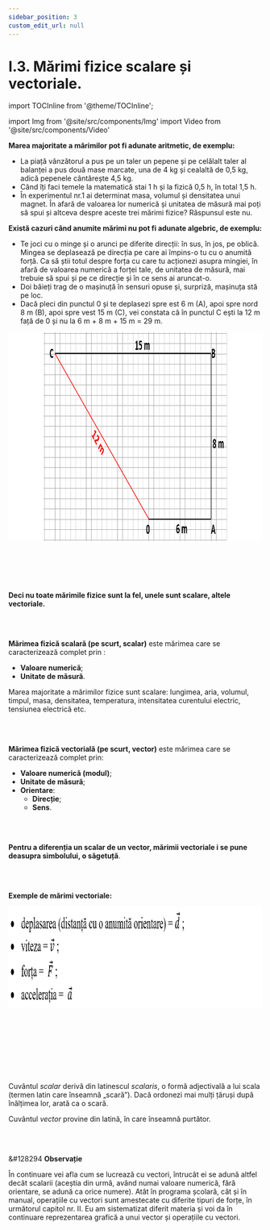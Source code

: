 ```yaml
---
sidebar_position: 3
custom_edit_url: null
---
```


# I.3. Mărimi fizice scalare și vectoriale.


import TOCInline from '@theme/TOCInline';

<TOCInline toc={toc} />



import Img from '@site/src/components/Img'
import Video from '@site/src/components/Video'


<div class="alert alert--secondary" role="alert">


**Marea majoritate a mărimilor pot fi adunate aritmetic, de exemplu:**
- La piață vânzătorul a pus pe un taler un pepene și pe celălalt taler al balanței a pus două mase marcate, una de 4 kg și cealaltă de 0,5 kg, adică pepenele cântărește 4,5 kg.
- Când îți faci temele la matematică stai 1 h și la fizică 0,5 h, în total 1,5 h.
- În experimentul nr.1 ai determinat masa, volumul și densitatea unui magnet. În afară de valoarea lor numerică și unitatea de măsură mai poți să spui și altceva despre aceste trei mărimi fizice? Răspunsul este nu.

**Există cazuri când anumite mărimi nu pot fi adunate algebric, de exemplu:**
- Te joci cu o minge și o arunci pe diferite direcții: în sus, în jos, pe oblică. Mingea se deplasează pe direcția pe care ai împins-o tu cu o anumită forță. Ca să știi totul despre forța cu care tu acționezi asupra mingiei, în afară de valoarea numerică a forței tale, de unitatea de măsură, mai trebuie să spui și pe ce direcție și în ce sens ai aruncat-o.
- Doi băieți trag de o mașinuță în sensuri opuse și, surpriză, mașinuța stă pe loc.
- Dacă pleci din punctul 0 și te deplasezi spre est 6 m (A), apoi spre nord 8 m (B), apoi spre vest 15 m (C), vei constata că în punctul C ești la 12 m față de 0 și nu la 6 m + 8 m + 15 m = 29 m.


<Img className="img-responsive4" src="fizica/clasa7/capitolul1/I-3-marimi-fizice-scalare-si-vectoriale-poza1-desen-deplasare-corp.png" width="1000" height="414" lazy={false} />

<br></br>
<br></br>


**Deci nu toate mărimile fizice sunt la fel, unele sunt scalare, altele vectoriale.**




</div>


<br></br>


<div class="alert alert--primary" role="alert">

**Mărimea fizică scalară (pe scurt, scalar)** este mărimea care se caracterizează complet prin :
- **Valoare numerică**;
- **Unitate de măsură**.

Marea majoritate a mărimilor fizice sunt scalare: lungimea, aria, volumul, timpul, masa, densitatea, temperatura, intensitatea curentului electric, tensiunea electrică etc.



</div>


<br></br>


<div class="alert alert--primary" role="alert">

**Mărimea fizică vectorială (pe scurt, vector)** este mărimea care se caracterizează complet prin:
- **Valoare numerică (modul)**;
- **Unitate de măsură**;
- **Orientare**:
  - **Direcție**;
  - **Sens**.




</div>


<br></br>


<div class="alert alert--info" role="alert">


**Pentru a diferenția un scalar de un vector, mărimii vectoriale i se pune deasupra simbolului, o săgetuță**.


</div>


<br></br>



<div class="alert alert--warning" role="alert">


**Exemple de mărimi vectoriale:**


<Img className="img-responsive4" src="fizica/clasa7/capitolul1/I-3-marimi-fizice-scalare-si-vectoriale-poza2-exemple-de-marimi-vectoriale.png" width="1000" height="200" />

<br></br>
<br></br>




</div>


<br></br>

<div class="alert alert--secondary" role="alert">


Cuvântul _scalar_ derivă din latinescul _scalaris_, o formă adjectivală a lui scala (termen latin care înseamnă „scară”). Dacă ordonezi mai mulți țăruși după înălțimea lor, arată ca o scară.

Cuvântul _vector_ provine din latină, în care înseamnă purtător.



</div>



<br></br>


<div class="alert alert--secondary" role="alert">

&#128294 **Observație**


În continuare vei afla cum se lucrează cu vectori, întrucât ei se adună altfel decât scalarii (aceștia din urmă, având numai valoare numerică, fără orientare, se adună ca orice numere).
Atât în programa școlară, cât și în manual, operațiile cu vectori sunt amestecate cu diferite tipuri de forțe, în următorul capitol nr. II. Eu am sistematizat diferit materia și voi da în continuare reprezentarea grafică a unui vector și operațiile cu vectori.



</div>



<br></br>
<br></br>


